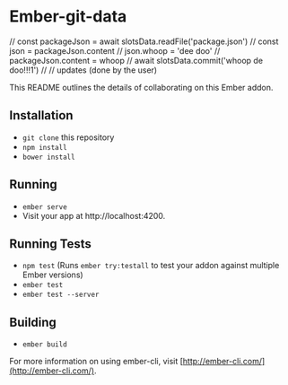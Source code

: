 # Ember-git-data

// const packageJson = await slotsData.readFile('package.json')
// const json = packageJson.content
// json.whoop = 'dee doo'
// packageJson.content = whoop
// await slotsData.commit('whoop de doo!!!1')
//
// updates (done by the user)

This README outlines the details of collaborating on this Ember addon.

## Installation

* `git clone` this repository
* `npm install`
* `bower install`

## Running

* `ember serve`
* Visit your app at http://localhost:4200.

## Running Tests

* `npm test` (Runs `ember try:testall` to test your addon against multiple Ember versions)
* `ember test`
* `ember test --server`

## Building

* `ember build`

For more information on using ember-cli, visit [http://ember-cli.com/](http://ember-cli.com/).
